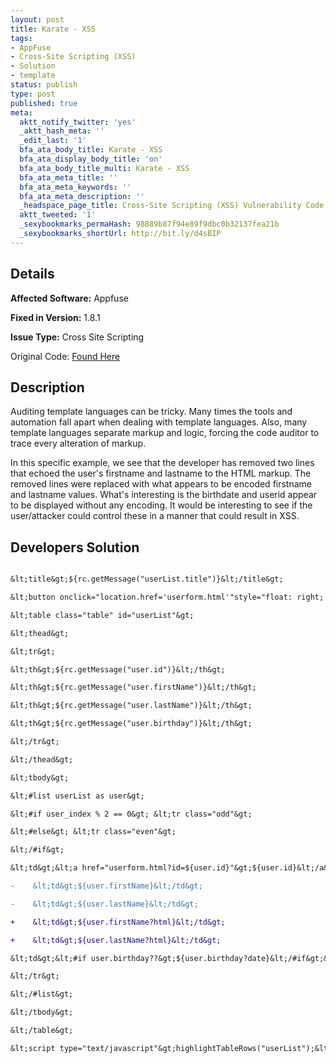 ```yaml
---
layout: post
title: Karate - XSS
tags:
- AppFuse
- Cross-Site Scripting (XSS)
- Solution
- template
status: publish
type: post
published: true
meta:
  aktt_notify_twitter: 'yes'
  _aktt_hash_meta: ''
  _edit_last: '1'
  bfa_ata_body_title: Karate - XSS
  bfa_ata_display_body_title: 'on'
  bfa_ata_body_title_multi: Karate - XSS
  bfa_ata_meta_title: ''
  bfa_ata_meta_keywords: ''
  bfa_ata_meta_description: ''
  _headspace_page_title: Cross-Site Scripting (XSS) Vulnerability Code Example
  aktt_tweeted: '1'
  _sexybookmarks_permaHash: 98889b87f94e89f9dbc0b32137fea21b
  _sexybookmarks_shortUrl: http://bit.ly/d4sBIP
---
```

## Details
__Affected Software:__ Appfuse

__Fixed in Version:__  1.8.1

__Issue Type:__ Cross Site Scripting

Original Code: <a title="Karate" href="http://spotthevuln.com/2010/03/karate/" target="_blank">Found  Here</a>
## Description
Auditing template languages can be tricky. Many times the tools and automation fall apart when dealing with template languages. Also, many template languages separate markup and logic, forcing the code auditor to trace every alteration of markup.

In this specific example, we see that the developer has removed two lines that echoed the user's firstname and lastname to the HTML markup. The removed lines were replaced with what appears to be encoded firstname and lastname values. What's interesting is the birthdate and userid appear to be displayed without any encoding. It would be interesting to see if the user/attacker could control these in a manner that could result in XSS.
## Developers Solution
```diff

&lt;title&gt;${rc.getMessage("userList.title")}&lt;/title&gt;

&lt;button onclick="location.href='userform.html'"style="float: right; margin-top: -30px; width: 100px"&gt;Add User&lt;/button&gt;

&lt;table class="table" id="userList"&gt;

&lt;thead&gt;

&lt;tr&gt;

&lt;th&gt;${rc.getMessage("user.id")}&lt;/th&gt;

&lt;th&gt;${rc.getMessage("user.firstName")}&lt;/th&gt;

&lt;th&gt;${rc.getMessage("user.lastName")}&lt;/th&gt;

&lt;th&gt;${rc.getMessage("user.birthday")}&lt;/th&gt;

&lt;/tr&gt;

&lt;/thead&gt;

&lt;tbody&gt;

&lt;#list userList as user&gt;

&lt;#if user_index % 2 == 0&gt; &lt;tr class="odd"&gt;

&lt;#else&gt; &lt;tr class="even"&gt;

&lt;/#if&gt;

&lt;td&gt;&lt;a href="userform.html?id=${user.id}"&gt;${user.id}&lt;/a&gt;&lt;/td&gt;

-    &lt;td&gt;${user.firstName}&lt;/td&gt;

-    &lt;td&gt;${user.lastName}&lt;/td&gt;

+    &lt;td&gt;${user.firstName?html}&lt;/td&gt;

+    &lt;td&gt;${user.lastName?html}&lt;/td&gt;

&lt;td&gt;&lt;#if user.birthday??&gt;${user.birthday?date}&lt;/#if&gt;&lt;/td&gt;

&lt;/tr&gt;

&lt;/#list&gt;

&lt;/tbody&gt;

&lt;/table&gt;

&lt;script type="text/javascript"&gt;highlightTableRows("userList");&lt;/script

```
